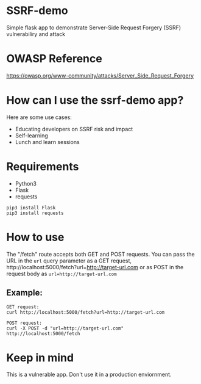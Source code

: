 # SSRF-demo
Simple flask app to demonstrate Server-Side Request Forgery (SSRF) vulnerabiliry and attack

# OWASP Reference
https://owasp.org/www-community/attacks/Server_Side_Request_Forgery

# How can I use the ssrf-demo app?

Here are some use cases:
* Educating developers on SSRF risk and impact
* Self-learning
* Lunch and learn sessions

# Requirements
* Python3
* Flask
* requests
```
pip3 install Flask
pip3 install requests
```

# How to use
The "/fetch" route accepts both GET and POST requests. You can pass the URL in the `url` query parameter as a GET request, http://localhost:5000/fetch?url=http://target-url.com or as  POST in the request body as `url=http://target-url.com`

## Example:
```
GET request: 
curl http://localhost:5000/fetch?url=http://target-url.com

POST request: 
curl -X POST -d "url=http://target-url.com" http://localhost:5000/fetch
```

# Keep in mind
This is a vulnerable app. Don't use it in a production enviornment.
